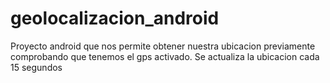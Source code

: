 # geolocalizacion_android
Proyecto android que nos permite obtener nuestra ubicacion previamente comprobando que tenemos el gps activado.
Se actualiza la ubicacion cada 15 segundos

